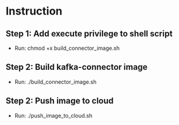 # Instruction
## Step 1: Add execute privilege to shell script
- Run: chmod +x build_connector_image.sh

## Step 2: Build kafka-connector image
- Run: ./build_connector_image.sh

## Step 2: Push image to cloud
- Run: ./push_image_to_cloud.sh